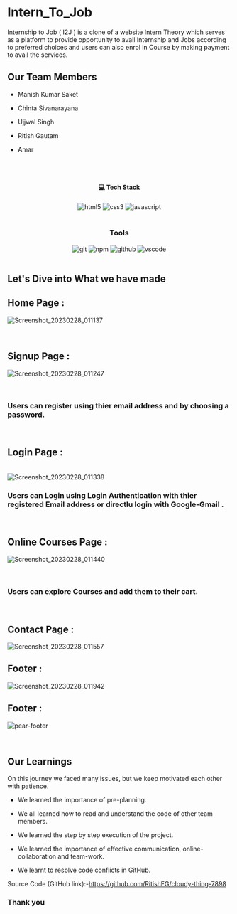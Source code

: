 # Intern_To_Job
Internship to Job ( I2J ) is a clone of a website Intern Theory which serves as a platform to provide opportunity to avail Internship and Jobs according to preferred choices and users can also enrol in Course by making payment to avail the services.

## Our Team Members
- Manish Kumar Saket 

- Chinta Sivanarayana

- Ujjwal Singh

- Ritish Gautam

- Amar
<br/>


<br/>
<h4 align="center">💻 Tech Stack</h4>
 <div align="center">
 <img src="https://img.shields.io/badge/html5-%23E34F26.svg?style=for-the-badge&logo=html5&logoColor=white" align="center" alt="html5">
 <img src = "https://img.shields.io/badge/css3-%231572B6.svg?style=for-the-badge&logo=css3&logoColor=white" align="center" alt="css3">
 <img src="https://img.shields.io/badge/javascript-%23323330.svg?style=for-the-badge&logo=javascript&logoColor=%23F7DF1E"  align="center" alt="javascript" />
</div>
<br/>



<div align="center"><h3 align="center">Tools</h3> 
   <img src="https://img.shields.io/badge/netlify-%23000000.svg?style=for-the-badge&logo=netlify&logoColor=#00C7B7" align="center" alt="git"/>
  <img src = "https://img.shields.io/badge/NPM-%23000000.svg?style=for-the-badge&logo=npm&logoColor=white" align="center" alt="npm">
  <img src="https://img.shields.io/badge/GitHub-100000?style=for-the-badge&logo=github&logoColor=white"  align="center" alt="github"/>
   <img src="https://img.shields.io/badge/Visual%20Studio-5C2D91.svg?style=for-the-badge&logo=visual-studio&logoColor=white"  align="center" alt="vscode"/>
    
      
</div>
<br/>



## Let's Dive into What we have made

## Home Page :
![Screenshot_20230228_011137](https://user-images.githubusercontent.com/112061123/221786372-19311234-dd64-4717-8d82-180b68196d7a.png)

<br/>


## Signup Page :
![Screenshot_20230228_011247](https://user-images.githubusercontent.com/112061123/221786560-19e94dc1-ea58-48c1-8cb6-43cbee7b3bb4.png)

<br/>
<h3>Users can register using thier email address and by choosing a password.</h3>
<br/>


## Login Page :
<br/>![Screenshot_20230228_011338](https://user-images.githubusercontent.com/112061123/221786744-4cb98725-657c-4e3d-be3b-eaac62f8e70d.png)

<h3>Users can Login using Login Authentication with thier registered Email address or directlu login with Google-Gmail .</h3>
<br/>


## Online Courses Page :
![Screenshot_20230228_011440](https://user-images.githubusercontent.com/112061123/221786991-e9843280-1c37-4cf3-a80e-c38c27f0c787.png)

<br/>
<h3>Users can explore Courses and add them to their cart.</h3>
<br/>

## Contact Page :
![Screenshot_20230228_011557](https://user-images.githubusercontent.com/112061123/221787501-84ab31c5-ce66-4e56-b9e2-351a7e552318.png)

## Footer :
![Screenshot_20230228_011942](https://user-images.githubusercontent.com/112061123/221787936-fdbd5a18-3665-4a23-9fc7-9334d0651707.png)


## Footer :
![pear-footer](https://user-images.githubusercontent.com/57268357/214032857-a72a5471-30ba-4bf1-aaf2-f6abab3ec696.PNG)

<br/>

## Our Learnings
On this journey we faced many issues, but we keep motivated each other with patience. 

- We learned the importance of pre-planning.

- We all learned how to read and understand the code of other team members.

- We learned the step by step execution of the project.

- We learned the importance of effective communication, online-collaboration and team-work.

- We learnt to resolve code conflicts in GitHub.

Source Code (GitHub link):-https://github.com/RitishFG/cloudy-thing-7898


### Thank you


